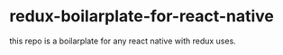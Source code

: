 # redux-boilarplate-for-react-native

this repo is a boilarplate for any react native with redux uses.

